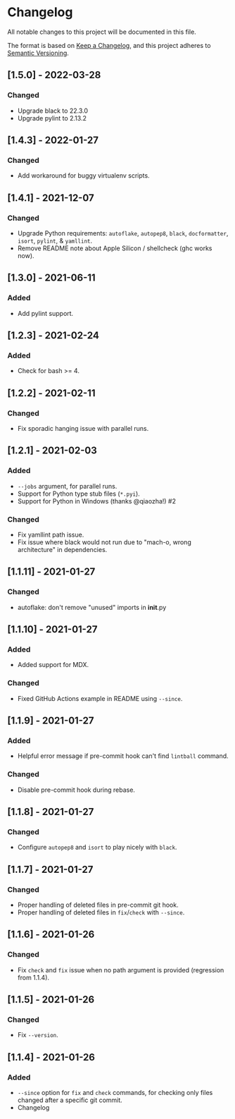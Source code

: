 # Changelog

All notable changes to this project will be documented in this file.

The format is based on [Keep a Changelog](https://keepachangelog.com/en/1.0.0/),
and this project adheres to [Semantic Versioning](https://semver.org/spec/v2.0.0.html).

## [1.5.0] - 2022-03-28

### Changed

- Upgrade black to 22.3.0
- Upgrade pylint to 2.13.2

## [1.4.3] - 2022-01-27

### Changed

- Add workaround for buggy virtualenv scripts.

## [1.4.1] - 2021-12-07

### Changed

- Upgrade Python requirements: `autoflake`, `autopep8`, `black`, `docformatter`, `isort`, `pylint`, & `yamllint`.
- Remove README note about Apple Silicon / shellcheck (ghc works now).

## [1.3.0] - 2021-06-11

### Added

- Add pylint support.

## [1.2.3] - 2021-02-24

### Added

- Check for bash >= 4.

## [1.2.2] - 2021-02-11

### Changed

- Fix sporadic hanging issue with parallel runs.

## [1.2.1] - 2021-02-03

### Added

- `--jobs` argument, for parallel runs.
- Support for Python type stub files (`*.pyi`).
- Support for Python in Windows (thanks @qiaozha!) #2

### Changed

- Fix yamllint path issue.
- Fix issue where black would not run due to "mach-o, wrong architecture" in dependencies.

## [1.1.11] - 2021-01-27

### Changed

- autoflake: don't remove "unused" imports in **init**.py

## [1.1.10] - 2021-01-27

### Added

- Added support for MDX.

### Changed

- Fixed GitHub Actions example in README using `--since`.

## [1.1.9] - 2021-01-27

### Added

- Helpful error message if pre-commit hook can't find `lintball` command.

### Changed

- Disable pre-commit hook during rebase.

## [1.1.8] - 2021-01-27

### Changed

- Configure `autopep8` and `isort` to play nicely with `black`.

## [1.1.7] - 2021-01-27

### Changed

- Proper handling of deleted files in pre-commit git hook.
- Proper handling of deleted files in `fix`/`check` with `--since`.

## [1.1.6] - 2021-01-26

### Changed

- Fix `check` and `fix` issue when no path argument is provided (regression from
  1.1.4).

## [1.1.5] - 2021-01-26

### Changed

- Fix `--version`.

## [1.1.4] - 2021-01-26

### Added

- `--since` option for `fix` and `check` commands, for checking only files
  changed after a specific git commit.
- Changelog

